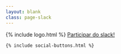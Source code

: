 ```yaml
---
layout: blank
class: page-slack
---
```


<div id="wrap">
  <section id="main-content">
    <div id="logo-wrap">
      {% include logo.html %}
      <a href="http://slack.rocketseat.com.br" class="slack" target="_blank">
        <span>Participar do slack!</span>
      </a>
    </div>

    {% include social-buttons.html %}
  </section>
</div>
